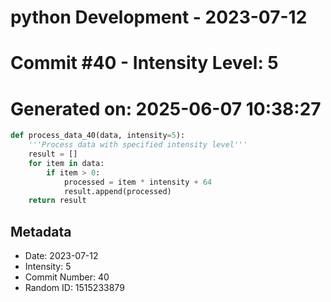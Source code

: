 ﻿# python Development - 2023-07-12
# Commit #40 - Intensity Level: 5
# Generated on: 2025-06-07 10:38:27
```python
def process_data_40(data, intensity=5):
    '''Process data with specified intensity level'''
    result = []
    for item in data:
        if item > 0:
            processed = item * intensity + 64
            result.append(processed)
    return result
```
## Metadata
- Date: 2023-07-12
- Intensity: 5
- Commit Number: 40
- Random ID: 1515233879
